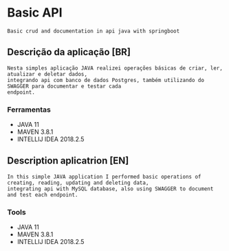 # Basic API
    Basic crud and documentation in api java with springboot

## Descrição da aplicação [BR]
    Nesta simples aplicação JAVA realizei operações básicas de criar, ler, atualizar e deletar dados,
    integrando api com banco de dados Postgres, também utilizando do SWAGGER para documentar e testar cada
    endpoint.

### Ferramentas
- JAVA 11
- MAVEN 3.8.1
- INTELLIJ IDEA 2018.2.5

## Description aplicatrion [EN]
    In this simple JAVA application I performed basic operations of creating, reading, updating and deleting data,
    integrating api with MySQL database, also using SWAGGER to document and test each endpoint.

### Tools
- JAVA 11
- MAVEN 3.8.1
- INTELLIJ IDEA 2018.2.5
